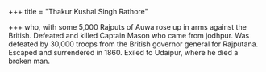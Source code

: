 +++
title = "Thakur Kushal Singh Rathore"

+++
who, with some 5,000 Rajputs of Auwa rose up in arms against the British. Defeated and killed Captain Mason who came from jodhpur. Was defeated by 30,000 troops from the British governor general for Rajputana. Escaped and surrendered in 1860. Exiled to Udaipur, where he died a broken man.
